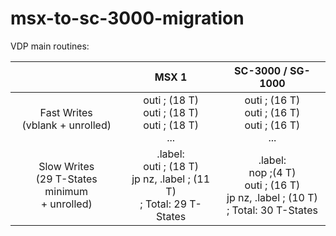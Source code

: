 
# msx-to-sc-3000-migration
VDP main routines:

|  | MSX 1 | SC-3000 / SG-1000
|:---:|:---:|:---:|
|Fast Writes <br> (vblank + unrolled)|outi ; (18 T)<br>outi ; (18 T)<br>outi ; (18 T)<br>...|outi ; (16 T)<br>outi ; (16 T)<br>outi ; (16 T)<br>...|
|Slow Writes <br> (29 T-States minimum <br>+ unrolled)|.label:<br>outi ; (18 T)<br>jp nz, .label ; (11 T)<br>; Total: 29 T-States|.label:<br>nop ;(4 T)<br>outi ; (16 T)<br>jp nz, .label ; (10 T)<br>; Total: 30 T-States
